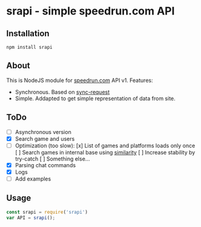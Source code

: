 # srapi - simple speedrun.com API

## Installation
`npm install srapi`

## About
This is NodeJS module for [speedrun.com](https://www.speedrun.com) API v1.
Features:
* Synchronous. Based on [sync-request](https://github.com/ForbesLindesay/sync-request)
* Simple. Addapted to get simple representation of data from site.

## ToDo
- [ ] Asynchronous version
- [x] Search game and users
- [ ] Optimization (too slow):
    [x] List of games and platforms loads only once
    [ ] Search games in internal base using [similarity](https://www.npmjs.com/package/similarity)
    [ ] Increase stability by try-catch
    [ ] Something else...
- [x] Parsing chat commands
- [x] Logs
- [ ] Add examples

## Usage
```javascript
const srapi = require('srapi')
var API = srapi();
```
